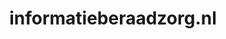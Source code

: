 ---
layout: post
title:  "informatieberaadzorg.nl"
internal_url:  "/data/informatieberaadzorg.nl.html"
categories: dutchgov
---
